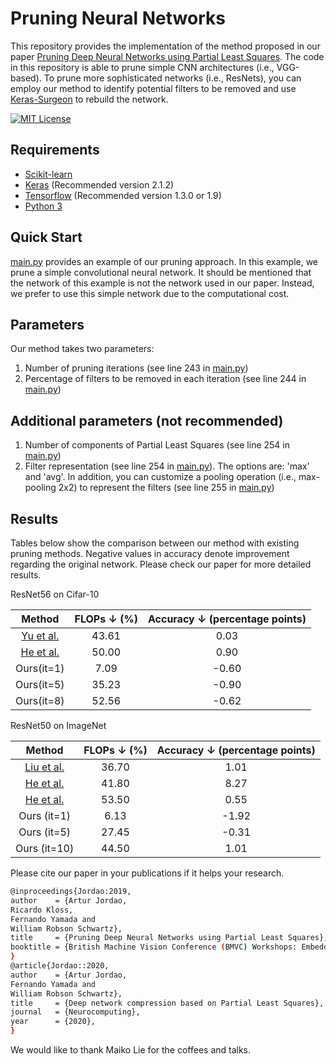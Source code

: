# Pruning Neural Networks
This repository provides the implementation of the method proposed in our paper [Pruning Deep Neural Networks using Partial Least Squares](https://homepages.dcc.ufmg.br/~arturjordao/Files/Papers/BMVC_2019.pdf). The code in this repository is able to prune simple CNN architectures (i.e., VGG-based). To prune more sophisticated networks (i.e., ResNets), you can employ our method to identify potential filters to be removed and use [Keras-Surgeon](https://github.com/BenWhetton/keras-surgeon) to rebuild the network.

[![MIT License](https://img.shields.io/badge/license-MIT-blue.svg)](LICENSE)

## Requirements
- [Scikit-learn](http://scikit-learn.org/stable/)
- [Keras](https://github.com/fchollet/keras) (Recommended version 2.1.2)
- [Tensorflow](https://www.tensorflow.org/) (Recommended version 1.3.0 or 1.9)
- [Python 3](https://www.python.org/)

## Quick Start
[main.py](main.py) provides an example of our pruning approach. In this example, we prune a simple convolutional neural network. It should be mentioned that the network of this example is not the network used in our paper. Instead, we prefer to use this simple network due to the computational cost.

## Parameters
Our method takes two parameters:
1. Number of pruning iterations (see line 243 in [main.py](main.py))
2. Percentage of filters to be removed in each iteration (see line 244 in [main.py](main.py))
## Additional parameters (not recommended)
1. Number of components of Partial Least Squares (see line 254 in [main.py](main.py))
2. Filter representation (see line 254 in [main.py](main.py)). The options are: 'max' and 'avg'. In addition, you can customize a pooling operation (i.e., max-pooling 2x2) to represent the filters (see line 255 in [main.py](main.py))

## Results
Tables below show the comparison between our method with existing pruning methods. Negative values in accuracy denote improvement regarding the original network. Please check our paper for more detailed results.

ResNet56 on Cifar-10

|     Method     | FLOPs ↓ (%) | Accuracy ↓ (percentage points) |
|:--------------:|:-----:|:----------------:|
| [Yu et al.](http://openaccess.thecvf.com/content_cvpr_2018/CameraReady/0601.pdf) |   43.61 |       0.03       |
| [He et al.](http://openaccess.thecvf.com/content_ECCV_2018/papers/Yihui_He_AMC_Automated_Model_ECCV_2018_paper.pdf) | 50.00 |  0.90       |
|   Ours(it=1)   |   7.09 | -0.60 |
|   Ours(it=5)   |  35.23 | -0.90 |
|   Ours(it=8)   |  52.56 |-0.62|

ResNet50 on ImageNet

|    Method   | FLOPs ↓ (%) | Accuracy ↓ (percentage points) |
|:-----------:|:-----:|:----------------:|
|  [Liu et al.](https://openreview.net/pdf?id=rJlnB3C5Ym)  |  36.70 |       1.01      |
|  [He et al.](https://arxiv.org/pdf/1808.06866.pdf)  |  41.80 |       8.27       |
|  [He et al.](http://openaccess.thecvf.com/content_CVPR_2019/papers/He_Filter_Pruning_via_Geometric_Median_for_Deep_Convolutional_Neural_Networks_CVPR_2019_paper.pdf)   | 53.50 |        0.55       |
| Ours (it=1) | 6.13 |       -1.92      |
| Ours (it=5) | 27.45 |       -0.31      |
| Ours (it=10) | 44.50 |        1.01       |

Please cite our paper in your publications if it helps your research.
```bash
@inproceedings{Jordao:2019,
author    = {Artur Jordao,
Ricardo Kloss,
Fernando Yamada and
William Robson Schwartz},
title     = {Pruning Deep Neural Networks using Partial Least Squares},
booktitle = {British Machine Vision Conference (BMVC) Workshops: Embedded AI for Real-Time Machine Vision},
}
@article{Jordao::2020,
author    = {Artur Jordao,
Fernando Yamada and
William Robson Schwartz},
title     = {Deep network compression based on Partial Least Squares},
journal   = {Neurocomputing},
year      = {2020},
}
```
We would like to thank Maiko Lie for the coffees and talks.

